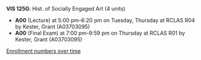 **VIS 125G**: Hist. of Socially Engaged Art (4 units)

- **A00** (Lecture) at 5:00 pm–6:20 pm on Tuesday, Thursday at RCLAS R04 by Kester, Grant (A03703095)
- **A00** (Final Exam) at 7:00 pm–9:59 pm on Thursday at RCLAS R01 by Kester, Grant (A03703095)

[Enrollment numbers over time](./VIS125G.tsv)
